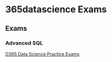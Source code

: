 # 365datascience Exams

## Exams

### Advanced SQL

[D365 Data Science Practice Exams](https://365datascience.com/resources-center/practice-exams/?technology=sql)
